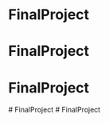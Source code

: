 # FinalProject
# FinalProject
# FinalProject
#   F i n a l P r o j e c t  
 #   F i n a l P r o j e c t  
 